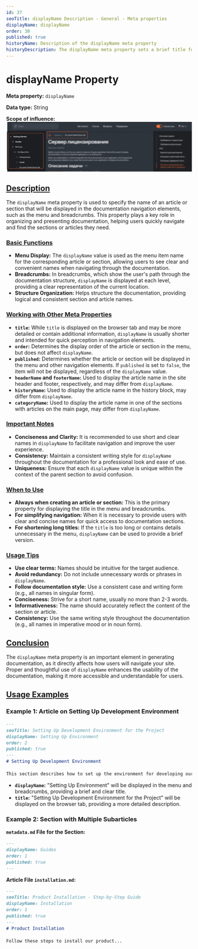 ```yaml
---
id: 37
seoTitle: displayName Description - General - Meta properties
displayName: displayName
order: 30
published: true
historyName: Description of the displayName meta property
historyDescription: The displayName meta property sets a brief title for the article to be displayed in the menu and documentation navigation.
---
```


# displayName Property

**Meta property:** `displayName`

**Data type:** String

**Scope of influence:**
![Property Influence](https://raw.githubusercontent.com/SolarSpaceTech/product-documentation-help/refs/heads/main/ru/images/display-name.png)



## [Description](description)

The `displayName` meta property is used to specify the name of an article or section that will be displayed in the documentation navigation elements,
such as the menu and breadcrumbs. This property plays a key role in organizing and presenting documentation, helping users quickly
navigate and find the sections or articles they need.


### [Basic Functions](basic-functions)

- **Menu Display:** The `displayName` value is used as the menu item name for the corresponding article or section, allowing
users to see clear and convenient names when navigating through the documentation.
- **Breadcrumbs:** In breadcrumbs, which show the user's path through the documentation structure, `displayName` is displayed at each
level, providing a clear representation of the current location.
- **Structure Organization:** Helps structure the documentation, providing logical and consistent section and article names.


### [Working with Other Meta Properties](with-other-properties)

- **`title`:** While `title` is displayed on the browser tab and may be more detailed or contain additional information,
`displayName` is usually shorter and intended for quick perception in navigation elements.
- **`order`:** Determines the display order of the article or section in the menu, but does not affect `displayName`.
- **`published`:** Determines whether the article or section will be displayed in the menu and other navigation elements. If `published` is set
to `false`, the item will not be displayed, regardless of the `displayName` value.
- **`headerName` and `footerName`:** Used to display the article name in the site header and footer, respectively, and may differ from `displayName`.
- **`historyName`:** Used to display the article name in the history block, may differ from `displayName`.
- **`categoryName`:** Used to display the article name in one of the sections with articles on the main page, may differ from `displayName`.



### [Important Notes](notes)

- **Conciseness and Clarity:** It is recommended to use short and clear names in `displayName` to facilitate navigation and improve the user experience.
- **Consistency:** Maintain a consistent writing style for `displayName` throughout the documentation for a professional look and ease of use.
- **Uniqueness:** Ensure that each `displayName` value is unique within the context of the parent section to avoid confusion.


### [When to Use](when-to-use)

- **Always when creating an article or section:** This is the primary property for displaying the title in the menu and breadcrumbs.
- **For simplifying navigation:** When it is necessary to provide users with clear and concise names for quick access to documentation sections.
- **For shortening long titles:** If the `title` is too long or contains details unnecessary in the menu, `displayName` can be used to provide a brief version.


### [Usage Tips](advice)

- **Use clear terms:** Names should be intuitive for the target audience.
- **Avoid redundancy:** Do not include unnecessary words or phrases in `displayName`.
- **Follow documentation style:** Use a consistent case and writing form (e.g., all names in singular form).
- **Conciseness:** Strive for a short name, usually no more than 2-3 words.
- **Informativeness:** The name should accurately reflect the content of the section or article.
- **Consistency:** Use the same writing style throughout the documentation (e.g., all names in imperative mood
  or in noun form).


## [Conclusion](conclusion)

The `displayName` meta property is an important element in generating documentation, as it directly affects how users will navigate your site. Proper and thoughtful use of `displayName` enhances the usability of the documentation, making it more accessible and understandable for users.


## [Usage Examples](examples)

### Example 1: Article on Setting Up Development Environment

```md
---
seoTitle: Setting Up Development Environment for the Project
displayName: Setting Up Environment
order: 2
published: true
---
# Setting Up Development Environment

This section describes how to set up the environment for developing our project...
```

- **`displayName`:** "Setting Up Environment" will be displayed in the menu and breadcrumbs, providing a brief and clear title.
- **`title`:** "Setting Up Development Environment for the Project" will be displayed on the browser tab, providing a more detailed description.


### Example 2: Section with Multiple Subarticles

**`metadata.md` File for the Section:**

```md
---
displayName: Guides
order: 1
published: true
---
```

**Article File `installation.md`:**

```md
---
seoTitle: Product Installation - Step-by-Step Guide
displayName: Installation
order: 1
published: true
---
# Product Installation

Follow these steps to install our product...
```
